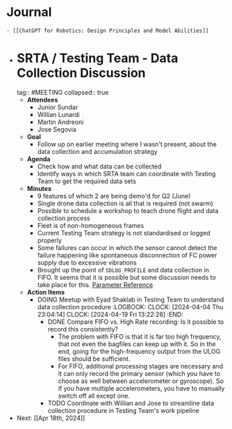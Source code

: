 # Journal
	- [[ChatGPT for Robotics: Design Principles and Model Abilities]]
- # SRTA / Testing Team - Data Collection Discussion
  tag:: #MEETING
  collapsed:: true
	- **Attendees**
		- Junior Sundar
		- Willian Lunardi
		- Martin Andreoni
		- Jose Segovia
	- **Goal**
		- Follow up on earlier meeting where I wasn't present, about the data collection and accumulation strategy
	- **Agenda**
		- Check how and what data can be collected
		- Identify ways in which SRTA team can coordinate with Testing Team to get the required data sets
	- **Minutes**
		- 9 features of which 2 are being demo'd for Q2 (June)
		- Single drone data collection is all that is required (not swarm)
		- Possible to schedule a workshop to teach drone flight and data collection process
		- Fleet is of non-homogeneous frames
		- Current Testing Team strategy is not standardised or logged properly
		- Some failures can occur in which the sensor cannot detect the failure happening like spontaneous disconnection of FC power supply due to excessive vibrations
		- Brought up the point of `SDLOG_PROFILE` and data collection in FIFO. It seems that it is possible but some discussion needs to take place for this. [Parameter Reference](https://docs.px4.io/v1.12/en/advanced_config/parameter_reference.html#SDLOG_PROFILE)
	- **Action Items**
		- DOING Meetup with Eyad Shaklab in Testing Team to understand data collection procedure
		  :LOGBOOK:
		  CLOCK: [2024-04-04 Thu 23:04:14]
		  CLOCK: [2024-04-19 Fri 13:22:26]
		  :END:
			- DONE Compare FIFO vs. High Rate recording: Is it possible to record this consistently?
				- The problem with FIFO is that it is far too high frequency, that not even the bagfiles can keep up with it. So in the end, going for the high-frequency output from the ULOG files should be sufficient.
				- For FIFO, additional processing stages are necessary and it can only record the primary sensor (which you have to choose as well between accelerometer or gyroscope). So if you have multiple accelerometers, you have to manually switch off all except one.
			- TODO Coordinate with Willian and Jose to streamline data collection procedure in Testing Team's work pipeline
- Next: [[Apr 18th, 2024]]
